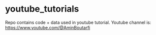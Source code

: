# youtube_tutorials

Repo contains code + data used in youtube tutorial. Youtube channel is: https://www.youtube.com/@AminBoutarfi
